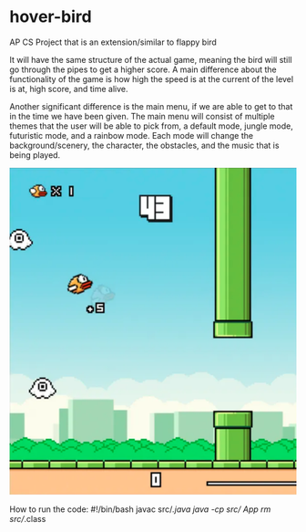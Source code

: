 # hover-bird
AP CS Project that is an extension/similar to flappy bird

It will have the same structure of the actual game, meaning the bird will still go through the pipes to get a higher score. A main difference about the functionality of the game is how high the speed is at the current of the level is at, high score, and time alive.

Another significant difference is the main menu, if we are able to get to that in the time we have been given. The main menu will consist of multiple themes that the user will be able to pick from, a default mode, jungle mode, futuristic mode, and a rainbow mode. Each mode will change the background/scenery, the character, the obstacles, and the music that is being played.

![view](./images/READMEFlappyBird.png)

How to run the code:
#!/bin/bash
javac src/*.java
java -cp src/ App
rm src/*.class
